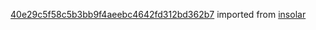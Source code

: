 [40e29c5f58c5b3bb9f4aeebc4642fd312bd362b7](https://github.com/insolar/insolar/commit/40e29c5f58c5b3bb9f4aeebc4642fd312bd362b7) imported from [insolar](https://github.com/insolar/insolar)
